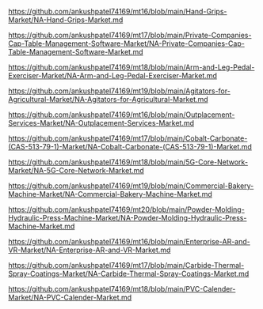 <p><a href="https://github.com/ankushpatel74169/mt16/blob/main/Hand-Grips-Market/NA-Hand-Grips-Market.md">https://github.com/ankushpatel74169/mt16/blob/main/Hand-Grips-Market/NA-Hand-Grips-Market.md</a></p><p><a href="https://github.com/ankushpatel74169/mt17/blob/main/Private-Companies-Cap-Table-Management-Software-Market/NA-Private-Companies-Cap-Table-Management-Software-Market.md">https://github.com/ankushpatel74169/mt17/blob/main/Private-Companies-Cap-Table-Management-Software-Market/NA-Private-Companies-Cap-Table-Management-Software-Market.md</a></p><p><a href="https://github.com/ankushpatel74169/mt18/blob/main/Arm-and-Leg-Pedal-Exerciser-Market/NA-Arm-and-Leg-Pedal-Exerciser-Market.md">https://github.com/ankushpatel74169/mt18/blob/main/Arm-and-Leg-Pedal-Exerciser-Market/NA-Arm-and-Leg-Pedal-Exerciser-Market.md</a></p><p><a href="https://github.com/ankushpatel74169/mt19/blob/main/Agitators-for-Agricultural-Market/NA-Agitators-for-Agricultural-Market.md">https://github.com/ankushpatel74169/mt19/blob/main/Agitators-for-Agricultural-Market/NA-Agitators-for-Agricultural-Market.md</a></p><p><a href="https://github.com/ankushpatel74169/mt16/blob/main/Outplacement-Services-Market/NA-Outplacement-Services-Market.md">https://github.com/ankushpatel74169/mt16/blob/main/Outplacement-Services-Market/NA-Outplacement-Services-Market.md</a></p><p><a href="https://github.com/ankushpatel74169/mt17/blob/main/Cobalt-Carbonate-(CAS-513-79-1)-Market/NA-Cobalt-Carbonate-(CAS-513-79-1)-Market.md">https://github.com/ankushpatel74169/mt17/blob/main/Cobalt-Carbonate-(CAS-513-79-1)-Market/NA-Cobalt-Carbonate-(CAS-513-79-1)-Market.md</a></p><p><a href="https://github.com/ankushpatel74169/mt18/blob/main/5G-Core-Network-Market/NA-5G-Core-Network-Market.md">https://github.com/ankushpatel74169/mt18/blob/main/5G-Core-Network-Market/NA-5G-Core-Network-Market.md</a></p><p><a href="https://github.com/ankushpatel74169/mt19/blob/main/Commercial-Bakery-Machine-Market/NA-Commercial-Bakery-Machine-Market.md">https://github.com/ankushpatel74169/mt19/blob/main/Commercial-Bakery-Machine-Market/NA-Commercial-Bakery-Machine-Market.md</a></p><p><a href="https://github.com/ankushpatel74169/mt20/blob/main/Powder-Molding-Hydraulic-Press-Machine-Market/NA-Powder-Molding-Hydraulic-Press-Machine-Market.md">https://github.com/ankushpatel74169/mt20/blob/main/Powder-Molding-Hydraulic-Press-Machine-Market/NA-Powder-Molding-Hydraulic-Press-Machine-Market.md</a></p><p><a href="https://github.com/ankushpatel74169/mt16/blob/main/Enterprise-AR-and-VR-Market/NA-Enterprise-AR-and-VR-Market.md">https://github.com/ankushpatel74169/mt16/blob/main/Enterprise-AR-and-VR-Market/NA-Enterprise-AR-and-VR-Market.md</a></p><p><a href="https://github.com/ankushpatel74169/mt17/blob/main/Carbide-Thermal-Spray-Coatings-Market/NA-Carbide-Thermal-Spray-Coatings-Market.md">https://github.com/ankushpatel74169/mt17/blob/main/Carbide-Thermal-Spray-Coatings-Market/NA-Carbide-Thermal-Spray-Coatings-Market.md</a></p><p><a href="https://github.com/ankushpatel74169/mt18/blob/main/PVC-Calender-Market/NA-PVC-Calender-Market.md">https://github.com/ankushpatel74169/mt18/blob/main/PVC-Calender-Market/NA-PVC-Calender-Market.md</a></p>
